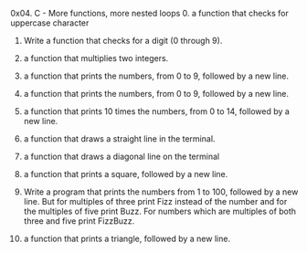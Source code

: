 0x04. C - More functions, more nested loops
0. a function that checks for uppercase character

1. Write a function that checks for a digit (0 through 9).

2. a function that multiplies two integers.

3.  a function that prints the numbers, from 0 to 9, followed by a new line.

4.  a function that prints the numbers, from 0 to 9, followed by a new line.

5.  a function that prints 10 times the numbers, from 0 to 14, followed by a new line.

6. a function that draws a straight line in the terminal.

7. a function that draws a diagonal line on the terminal

8. a function that prints a square, followed by a new line.

9. Write a program that prints the numbers from 1 to 100, followed by a new line. But for multiples of three print Fizz instead of the number and for the multiples of five print Buzz. For numbers which are multiples of both three and five print FizzBuzz.

10. a function that prints a triangle, followed by a new line.


